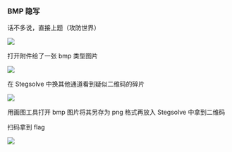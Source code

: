 ### BMP 隐写

话不多说，直接上题（攻防世界）

![](https://pic1.imgdb.cn/item/67e8150d0ba3d5a1d7e6895a.png)

打开附件给了一张 bmp 类型图片

![](https://pic1.imgdb.cn/item/67e8152f0ba3d5a1d7e6895f.png)

在 Stegsolve 中换其他通道看到疑似二维码的碎片

![](https://pic1.imgdb.cn/item/67e815b30ba3d5a1d7e6896a.png)

用画图工具打开 bmp 图片将其另存为 png 格式再放入 Stegsolve 中拿到二维码

扫码拿到 flag

![](https://pic1.imgdb.cn/item/67e816b20ba3d5a1d7e68995.png)